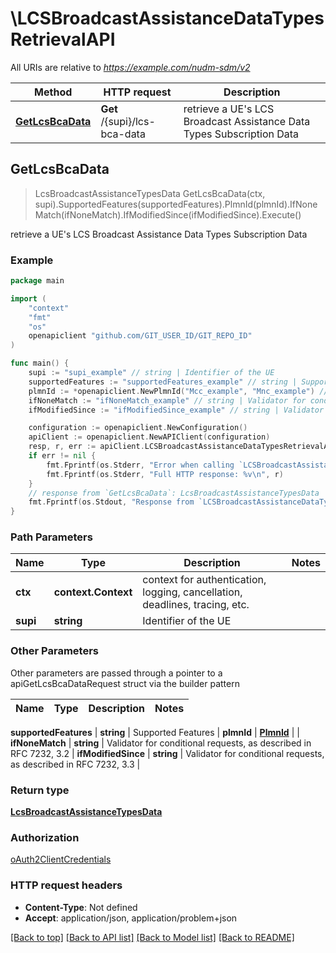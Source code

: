 # \LCSBroadcastAssistanceDataTypesRetrievalAPI

All URIs are relative to *https://example.com/nudm-sdm/v2*

Method | HTTP request | Description
------------- | ------------- | -------------
[**GetLcsBcaData**](LCSBroadcastAssistanceDataTypesRetrievalAPI.md#GetLcsBcaData) | **Get** /{supi}/lcs-bca-data | retrieve a UE&#39;s LCS Broadcast Assistance Data Types Subscription Data



## GetLcsBcaData

> LcsBroadcastAssistanceTypesData GetLcsBcaData(ctx, supi).SupportedFeatures(supportedFeatures).PlmnId(plmnId).IfNoneMatch(ifNoneMatch).IfModifiedSince(ifModifiedSince).Execute()

retrieve a UE's LCS Broadcast Assistance Data Types Subscription Data

### Example

```go
package main

import (
    "context"
    "fmt"
    "os"
    openapiclient "github.com/GIT_USER_ID/GIT_REPO_ID"
)

func main() {
    supi := "supi_example" // string | Identifier of the UE
    supportedFeatures := "supportedFeatures_example" // string | Supported Features (optional)
    plmnId := *openapiclient.NewPlmnId("Mcc_example", "Mnc_example") // PlmnId |  (optional)
    ifNoneMatch := "ifNoneMatch_example" // string | Validator for conditional requests, as described in RFC 7232, 3.2 (optional)
    ifModifiedSince := "ifModifiedSince_example" // string | Validator for conditional requests, as described in RFC 7232, 3.3 (optional)

    configuration := openapiclient.NewConfiguration()
    apiClient := openapiclient.NewAPIClient(configuration)
    resp, r, err := apiClient.LCSBroadcastAssistanceDataTypesRetrievalAPI.GetLcsBcaData(context.Background(), supi).SupportedFeatures(supportedFeatures).PlmnId(plmnId).IfNoneMatch(ifNoneMatch).IfModifiedSince(ifModifiedSince).Execute()
    if err != nil {
        fmt.Fprintf(os.Stderr, "Error when calling `LCSBroadcastAssistanceDataTypesRetrievalAPI.GetLcsBcaData``: %v\n", err)
        fmt.Fprintf(os.Stderr, "Full HTTP response: %v\n", r)
    }
    // response from `GetLcsBcaData`: LcsBroadcastAssistanceTypesData
    fmt.Fprintf(os.Stdout, "Response from `LCSBroadcastAssistanceDataTypesRetrievalAPI.GetLcsBcaData`: %v\n", resp)
}
```

### Path Parameters


Name | Type | Description  | Notes
------------- | ------------- | ------------- | -------------
**ctx** | **context.Context** | context for authentication, logging, cancellation, deadlines, tracing, etc.
**supi** | **string** | Identifier of the UE | 

### Other Parameters

Other parameters are passed through a pointer to a apiGetLcsBcaDataRequest struct via the builder pattern


Name | Type | Description  | Notes
------------- | ------------- | ------------- | -------------

 **supportedFeatures** | **string** | Supported Features | 
 **plmnId** | [**PlmnId**](PlmnId.md) |  | 
 **ifNoneMatch** | **string** | Validator for conditional requests, as described in RFC 7232, 3.2 | 
 **ifModifiedSince** | **string** | Validator for conditional requests, as described in RFC 7232, 3.3 | 

### Return type

[**LcsBroadcastAssistanceTypesData**](LcsBroadcastAssistanceTypesData.md)

### Authorization

[oAuth2ClientCredentials](../README.md#oAuth2ClientCredentials)

### HTTP request headers

- **Content-Type**: Not defined
- **Accept**: application/json, application/problem+json

[[Back to top]](#) [[Back to API list]](../README.md#documentation-for-api-endpoints)
[[Back to Model list]](../README.md#documentation-for-models)
[[Back to README]](../README.md)

